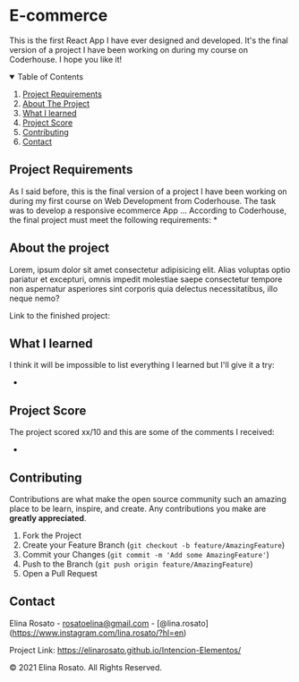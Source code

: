 <!--
*** Thanks for checking out my first React App project ever. If you have a suggestion
*** that would make this better, please fork the repo and create a pull request
*** or simply open an issue with the tag "enhancement".
*** Thanks again! :D

oat logo:
Oat by Edwin PM from NounProject.com
Bowl by Flatart from NounProject.com
-->

<!-- PROJECT TITLE -->
# E-commerce
This is the first React App I have ever designed and developed. It's the final version of a project I have been working on during my course on Coderhouse. I hope you like it!

<!-- TABLE OF CONTENTS -->
<details open="open">
  <summary>Table of Contents</summary>
  <ol>
    <li><a href="#project-requirements">Project Requirements</a></li>
    <li><a href="#about-the-project">About The Project</a></li>
    <li><a href="#what-i-learned">What I learned</a></li>
    <li><a href="#project-score">Project Score</a></li>
    <li><a href="#contributing">Contributing</a></li>
    <li><a href="#contact">Contact</a></li>
  </ol>
</details>



<!-- PROJECT REQUIREMENTS -->
## Project Requirements
As I said before, this is the final version of a project I have been working on during my first course on Web Development from Coderhouse.
The task was to develop a responsive ecommerce App ...
According to Coderhouse, the final project must meet the following requirements:
* 


<!-- ABOUT THE PROJECT -->
## About the project

Lorem, ipsum dolor sit amet consectetur adipisicing elit. Alias voluptas optio pariatur et excepturi, omnis impedit molestiae saepe consectetur tempore non aspernatur asperiores sint corporis quia delectus necessitatibus, illo neque nemo?

Link to the finished project:



<!-- WHAT I LEARNED -->
## What I learned

I think it will be impossible to list everything I learned but I'll give it a try:

* 


<!-- PROJECT SCORE -->
## Project Score

The project scored xx/10 and this are some of the comments I received:

* 



<!-- CONTRIBUTING -->
## Contributing

Contributions are what make the open source community such an amazing place to be learn, inspire, and create. Any contributions you make are **greatly appreciated**.

1. Fork the Project
2. Create your Feature Branch (`git checkout -b feature/AmazingFeature`)
3. Commit your Changes (`git commit -m 'Add some AmazingFeature'`)
4. Push to the Branch (`git push origin feature/AmazingFeature`)
5. Open a Pull Request



<!-- CONTACT -->
## Contact

Elina Rosato - rosatoelina@gmail.com - [@lina.rosato] (https://www.instagram.com/lina.rosato/?hl=en)

Project Link: https://elinarosato.github.io/Intencion-Elementos/



© 2021 Elina Rosato. All Rights Reserved.